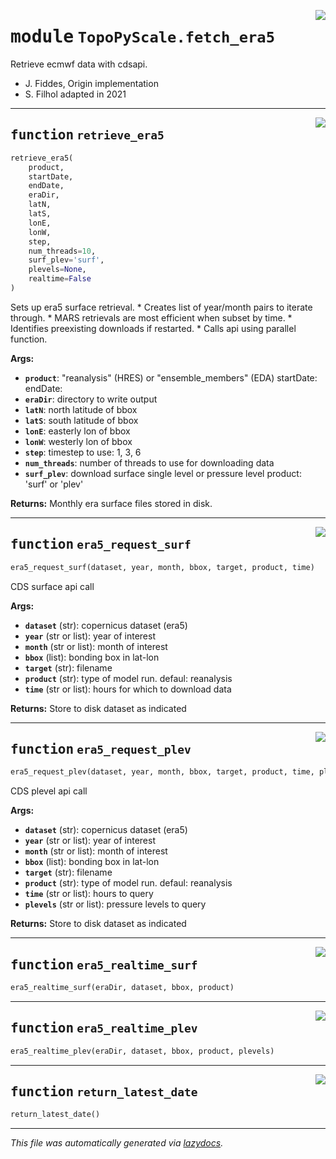 <!-- markdownlint-disable -->

<a href="https://github.com/ArcticSnow/TopoPyScale/TopoPyScale/fetch_era5.py#L0"><img align="right" style="float:right;" src="https://img.shields.io/badge/-source-cccccc?style=flat-square"></a>

# <kbd>module</kbd> `TopoPyScale.fetch_era5`
Retrieve ecmwf data with cdsapi. 


- J. Fiddes, Origin implementation 
- S. Filhol adapted in 2021 


---

<a href="https://github.com/ArcticSnow/TopoPyScale/TopoPyScale/fetch_era5.py#L18"><img align="right" style="float:right;" src="https://img.shields.io/badge/-source-cccccc?style=flat-square"></a>

## <kbd>function</kbd> `retrieve_era5`

```python
retrieve_era5(
    product,
    startDate,
    endDate,
    eraDir,
    latN,
    latS,
    lonE,
    lonW,
    step,
    num_threads=10,
    surf_plev='surf',
    plevels=None,
    realtime=False
)
```

Sets up era5 surface retrieval. * Creates list of year/month pairs to iterate through.  * MARS retrievals are most efficient when subset by time.  * Identifies preexisting downloads if restarted.  * Calls api using parallel function. 



**Args:**
 
 - <b>`product`</b>:  "reanalysis" (HRES) or "ensemble_members" (EDA) startDate: endDate: 
 - <b>`eraDir`</b>:  directory to write output 
 - <b>`latN`</b>:  north latitude of bbox 
 - <b>`latS`</b>:  south latitude of bbox 
 - <b>`lonE`</b>:  easterly lon of bbox 
 - <b>`lonW`</b>:  westerly lon of bbox 
 - <b>`step`</b>:  timestep to use: 1, 3, 6 
 - <b>`num_threads`</b>:  number of threads to use for downloading data 
 - <b>`surf_plev`</b>:  download surface single level or pressure level product: 'surf' or 'plev' 



**Returns:**
 Monthly era surface files stored in disk.                 


---

<a href="https://github.com/ArcticSnow/TopoPyScale/TopoPyScale/fetch_era5.py#L131"><img align="right" style="float:right;" src="https://img.shields.io/badge/-source-cccccc?style=flat-square"></a>

## <kbd>function</kbd> `era5_request_surf`

```python
era5_request_surf(dataset, year, month, bbox, target, product, time)
```

CDS surface api call 



**Args:**
 
 - <b>`dataset`</b> (str):  copernicus dataset (era5) 
 - <b>`year`</b> (str or list):  year of interest 
 - <b>`month`</b> (str or list):  month of interest 
 - <b>`bbox`</b> (list):  bonding box in lat-lon 
 - <b>`target`</b> (str):  filename 
 - <b>`product`</b> (str):  type of model run. defaul: reanalysis 
 - <b>`time`</b> (str or list):  hours for which to download data  



**Returns:**
 Store to disk dataset as indicated 


---

<a href="https://github.com/ArcticSnow/TopoPyScale/TopoPyScale/fetch_era5.py#L178"><img align="right" style="float:right;" src="https://img.shields.io/badge/-source-cccccc?style=flat-square"></a>

## <kbd>function</kbd> `era5_request_plev`

```python
era5_request_plev(dataset, year, month, bbox, target, product, time, plevels)
```

CDS plevel api call 



**Args:**
 
 - <b>`dataset`</b> (str):  copernicus dataset (era5) 
 - <b>`year`</b> (str or list):  year of interest 
 - <b>`month`</b> (str or list):  month of interest 
 - <b>`bbox`</b> (list):  bonding box in lat-lon 
 - <b>`target`</b> (str):  filename 
 - <b>`product`</b> (str):  type of model run. defaul: reanalysis 
 - <b>`time`</b> (str or list):  hours to query 
 - <b>`plevels`</b> (str or list):  pressure levels to query 



**Returns:**
 Store to disk dataset as indicated 


---

<a href="https://github.com/ArcticSnow/TopoPyScale/TopoPyScale/fetch_era5.py#L229"><img align="right" style="float:right;" src="https://img.shields.io/badge/-source-cccccc?style=flat-square"></a>

## <kbd>function</kbd> `era5_realtime_surf`

```python
era5_realtime_surf(eraDir, dataset, bbox, product)
```






---

<a href="https://github.com/ArcticSnow/TopoPyScale/TopoPyScale/fetch_era5.py#L252"><img align="right" style="float:right;" src="https://img.shields.io/badge/-source-cccccc?style=flat-square"></a>

## <kbd>function</kbd> `era5_realtime_plev`

```python
era5_realtime_plev(eraDir, dataset, bbox, product, plevels)
```






---

<a href="https://github.com/ArcticSnow/TopoPyScale/TopoPyScale/fetch_era5.py#L276"><img align="right" style="float:right;" src="https://img.shields.io/badge/-source-cccccc?style=flat-square"></a>

## <kbd>function</kbd> `return_latest_date`

```python
return_latest_date()
```








---

_This file was automatically generated via [lazydocs](https://github.com/ml-tooling/lazydocs)._
